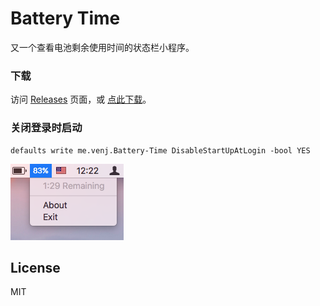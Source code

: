 # Battery Time

又一个查看电池剩余使用时间的状态栏小程序。

### 下载

访问 [Releases](https://github.com/venj/Battery-Time/releases/) 页面，或 [点此下载](https://github.com/venj/Battery-Time/releases/download/1.0/BatteryTime.zip)。

### 关闭登录时启动

```
defaults write me.venj.Battery-Time DisableStartUpAtLogin -bool YES
```

![截图](./screenshot.png)

## License

MIT
